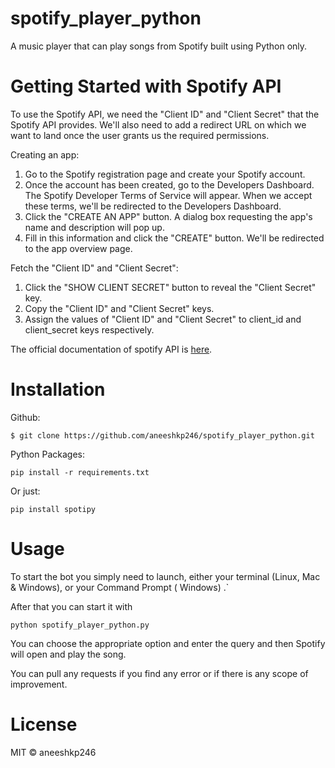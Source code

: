 # spotify_player_python
 A music player that can play songs from Spotify built using Python only.

# Getting Started with Spotify API

To use the Spotify API, we need the "Client ID" and "Client Secret" that the Spotify API provides. We'll also need to add a redirect URL on which we want to land once the user grants us the required permissions.

Creating an app:

1. Go to the Spotify registration page and create your Spotify account.
2. Once  the account has been created, go to the Developers Dashboard. The Spotify Developer Terms of Service will appear. When we accept these terms, we'll be redirected to the Developers Dashboard.
3. Click the "CREATE AN APP" button. A dialog box requesting the app's name and description will pop up.
4. Fill in this information and click the "CREATE" button. We'll be redirected to the app overview page.

Fetch the "Client ID" and "Client Secret":

1. Click the "SHOW CLIENT SECRET" button to reveal the "Client Secret" key.
2. Copy the "Client ID" and "Client Secret" keys.
3. Assign the values of "Client ID" and "Client Secret" to client_id and client_secret keys respectively.

The official documentation of spotify API is [here](https://developer.spotify.com/documentation/).

# Installation
Github:

```$ git clone https://github.com/aneeshkp246/spotify_player_python.git```
      
Python Packages:

```pip install -r requirements.txt```
      
Or just:

```pip install spotipy```

# Usage

To start the bot you simply need to launch, either your terminal (Linux, Mac & Windows), or your Command Prompt ( Windows) .`

After that you can start it with

```python spotify_player_python.py```


You can choose the appropriate option and enter the query and then Spotify will open and play the song.

You can pull any requests if you find any error or if there is any scope of improvement.

# License

MIT © aneeshkp246

